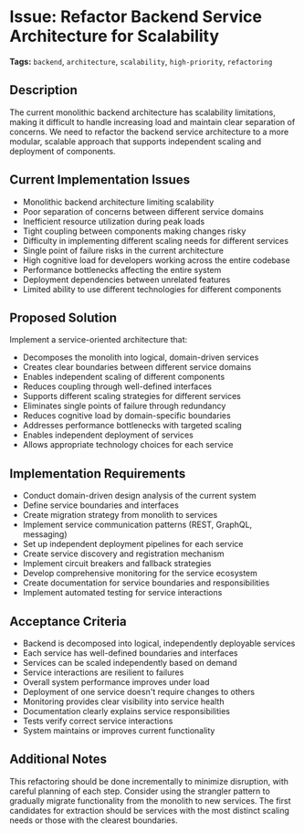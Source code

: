 # Issue: Refactor Backend Service Architecture for Scalability

**Tags:** `backend`, `architecture`, `scalability`, `high-priority`, `refactoring`

## Description

The current monolithic backend architecture has scalability limitations, making it difficult to handle increasing load and maintain clear separation of concerns. We need to refactor the backend service architecture to a more modular, scalable approach that supports independent scaling and deployment of components.

## Current Implementation Issues

- Monolithic backend architecture limiting scalability
- Poor separation of concerns between different service domains
- Inefficient resource utilization during peak loads
- Tight coupling between components making changes risky
- Difficulty in implementing different scaling needs for different services
- Single point of failure risks in the current architecture
- High cognitive load for developers working across the entire codebase
- Performance bottlenecks affecting the entire system
- Deployment dependencies between unrelated features
- Limited ability to use different technologies for different components

## Proposed Solution

Implement a service-oriented architecture that:
- Decomposes the monolith into logical, domain-driven services
- Creates clear boundaries between different service domains
- Enables independent scaling of different components
- Reduces coupling through well-defined interfaces
- Supports different scaling strategies for different services
- Eliminates single points of failure through redundancy
- Reduces cognitive load by domain-specific boundaries
- Addresses performance bottlenecks with targeted scaling
- Enables independent deployment of services
- Allows appropriate technology choices for each service

## Implementation Requirements

- Conduct domain-driven design analysis of the current system
- Define service boundaries and interfaces
- Create migration strategy from monolith to services
- Implement service communication patterns (REST, GraphQL, messaging)
- Set up independent deployment pipelines for each service
- Create service discovery and registration mechanism
- Implement circuit breakers and fallback strategies
- Develop comprehensive monitoring for the service ecosystem
- Create documentation for service boundaries and responsibilities
- Implement automated testing for service interactions

## Acceptance Criteria

- Backend is decomposed into logical, independently deployable services
- Each service has well-defined boundaries and interfaces
- Services can be scaled independently based on demand
- Service interactions are resilient to failures
- Overall system performance improves under load
- Deployment of one service doesn't require changes to others
- Monitoring provides clear visibility into service health
- Documentation clearly explains service responsibilities
- Tests verify correct service interactions
- System maintains or improves current functionality

## Additional Notes

This refactoring should be done incrementally to minimize disruption, with careful planning of each step. Consider using the strangler pattern to gradually migrate functionality from the monolith to new services. The first candidates for extraction should be services with the most distinct scaling needs or those with the clearest boundaries. 